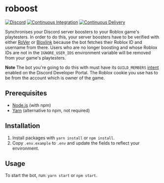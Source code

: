 roboost
================
[![Discord](https://discordapp.com/api/guilds/761634353859395595/embed.png)](https://discord.gg/tJFNC5Y)
[![Continuous Integration](https://github.com/guidojw/roboost/actions/workflows/continuous-integration.yml/badge.svg)](https://github.com/guidojw/roboost/actions/workflows/continuous-integration.yml)
[![Continuous Delivery](https://github.com/guidojw/roboost/actions/workflows/continuous-delivery.yml/badge.svg)](https://github.com/guidojw/roboost/actions/workflows/continuous-delivery.yml)

Synchronises your Discord server boosters to your Roblox game's playtesters. In order to do this, your server boosters have to be verified with either [RoVer](https://rover.link) or [Bloxlink](https://blox.link) because the bot fetches their Roblox ID and username from there.
Users who are no longer boosting and whose Roblox IDs are not in the `IGNORE_USER_IDS` environment variable will be removed from your game's playtesters.

**Note** 
The bot you're going to do this with must have its `GUILD_MEMBERS` [intent](https://discord.com/developers/docs/topics/gateway#gateway-intents) enabled on the Discord Developer Portal.
The Roblox cookie you use has to be from the account which is owner of the game.
 
## Prerequisites
* [Node.js](https://nodejs.org/en/download/current/) (with npm)
* [Yarn](https://yarnpkg.com/) (alternative to npm, not required)

## Installation
1. Install packages with `yarn install` or `npm install`.
2. Copy `.env.example` to `.env` and update the fields to reflect your environment.

## Usage
To start the bot, run: `yarn start` or `npm start`.
